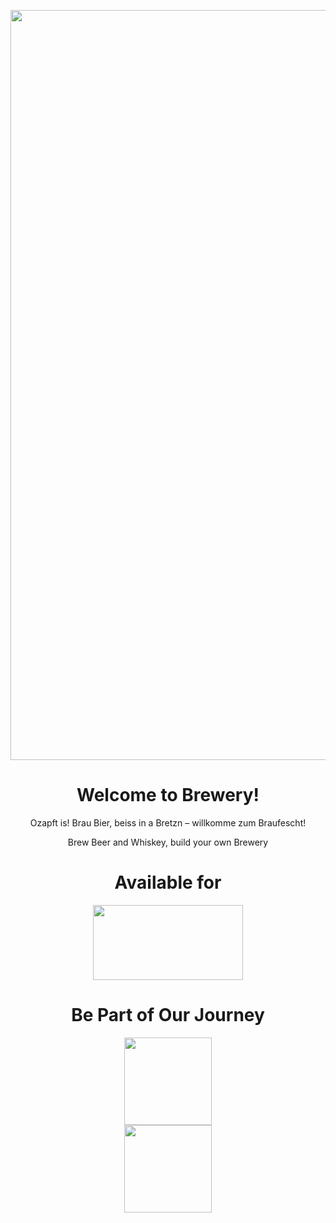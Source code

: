 <p align="center"><img src="https://i.imgur.com/XvN4bmx.png" width="1200"></p>

<h1 align="center">Welcome to Brewery!</h1>

<div style="text-align: center;">
  <p>Ozapft is! Brau Bier, beiss in a Bretzn – willkomme zum Braufescht!</p>
</div>

<div style="text-align: center;">
  <p>Brew Beer and Whiskey, build your own Brewery</p>
</div>
<h1 align="center">Available for</h1>
<p align="center"><img src="https://imgur.com/gREqi3m.png" width="240" height="120"></p>

<h1 align="center">Be Part of Our Journey</h1>

<p align="center">
    <a title="discord" href="https://discord.gg/Vqu6wYZwdZ">
        <img style="display: block; margin-left: auto; margin-right: auto;" src="https://1000logos.net/wp-content/uploads/2021/06/Discord-logo-2015.png" alt="" width="" height="140" />
    </a>
    <a title="patreon" href="https://www.patreon.com/user?u=78595058">
        <img style="display: block; margin-left: auto; margin-right: auto;" src="https://cdn.icon-icons.com/icons2/2699/PNG/512/patreon_logo_icon_170869.png" alt="" width="" height="140" />
    </a>
</p>
